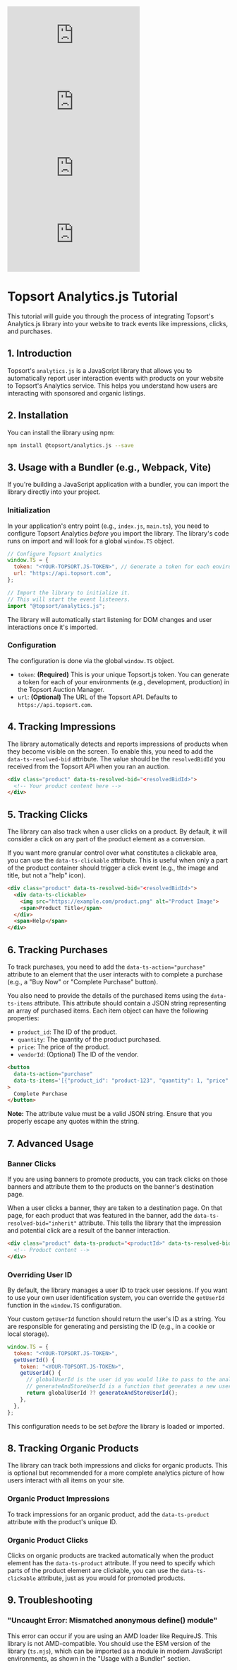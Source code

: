 ![version](https://img.shields.io/npm/v/@topsort/analytics.js)
![downloads](https://img.shields.io/npm/dw/@topsort/analytics.js)
![license](https://img.shields.io/github/license/Topsort/analytics.js)
![GitHub Repo stars](https://img.shields.io/github/stars/topsort/analytics.js?style=social)
# Topsort Analytics.js Tutorial

This tutorial will guide you through the process of integrating Topsort's Analytics.js library into your website to track events like impressions, clicks, and purchases.

## 1. Introduction

Topsort's `analytics.js` is a JavaScript library that allows you to automatically report user interaction events with products on your website to Topsort's Analytics service. This helps you understand how users are interacting with sponsored and organic listings.

## 2. Installation

You can install the library using npm:

```bash
npm install @topsort/analytics.js --save
```

## 3. Usage with a Bundler (e.g., Webpack, Vite)

If you're building a JavaScript application with a bundler, you can import the library directly into your project.

### Initialization

In your application's entry point (e.g., `index.js`, `main.ts`), you need to configure Topsort Analytics *before* you import the library. The library's code runs on import and will look for a global `window.TS` object.

```javascript
// Configure Topsort Analytics
window.TS = {
  token: "<YOUR-TOPSORT.JS-TOKEN>", // Generate a token for each environment in the Topsort Auction Manager
  url: "https://api.topsort.com",
};

// Import the library to initialize it.
// This will start the event listeners.
import "@topsort/analytics.js";
```

The library will automatically start listening for DOM changes and user interactions once it's imported.

### Configuration

The configuration is done via the global `window.TS` object.

*   `token`: **(Required)** This is your unique Topsort.js token. You can generate a token for each of your environments (e.g., development, production) in the Topsort Auction Manager.
*   `url`: **(Optional)** The URL of the Topsort API. Defaults to `https://api.topsort.com`.

## 4. Tracking Impressions

The library automatically detects and reports impressions of products when they become visible on the screen. To enable this, you need to add the `data-ts-resolved-bid` attribute. The value should be the `resolvedBidId` you received from the Topsort API when you ran an auction.

```html
<div class="product" data-ts-resolved-bid="<resolvedBidId>">
  <!-- Your product content here -->
</div>
```

## 5. Tracking Clicks

The library can also track when a user clicks on a product. By default, it will consider a click on any part of the product element as a conversion.

If you want more granular control over what constitutes a clickable area, you can use the `data-ts-clickable` attribute. This is useful when only a part of the product container should trigger a click event (e.g., the image and title, but not a "help" icon).

```html
<div class="product" data-ts-resolved-bid="<resolvedBidId>">
  <div data-ts-clickable>
    <img src="https://example.com/product.png" alt="Product Image">
    <span>Product Title</span>
  </div>
  <span>Help</span>
</div>
```

## 6. Tracking Purchases

To track purchases, you need to add the `data-ts-action="purchase"` attribute to an element that the user interacts with to complete a purchase (e.g., a "Buy Now" or "Complete Purchase" button).

You also need to provide the details of the purchased items using the `data-ts-items` attribute. This attribute should contain a JSON string representing an array of purchased items. Each item object can have the following properties:

*   `product_id`: The ID of the product.
*   `quantity`: The quantity of the product purchased.
*   `price`: The price of the product.
*   `vendorId`: (Optional) The ID of the vendor.

```html
<button
  data-ts-action="purchase"
  data-ts-items='[{"product_id": "product-123", "quantity": 1, "price": 2399}, {"product_id": "product-456", "quantity": 2, "price": 399, "vendorId": "vendor-abc"}]'
>
  Complete Purchase
</button>
```

**Note:** The attribute value must be a valid JSON string. Ensure that you properly escape any quotes within the string.

## 7. Advanced Usage

### Banner Clicks

If you are using banners to promote products, you can track clicks on those banners and attribute them to the products on the banner's destination page.

When a user clicks a banner, they are taken to a destination page. On that page, for each product that was featured in the banner, add the `data-ts-resolved-bid="inherit"` attribute. This tells the library that the impression and potential click are a result of the banner interaction.

```html
<div class="product" data-ts-product="<productId>" data-ts-resolved-bid="inherit">
  <!-- Product content -->
</div>
```

### Overriding User ID

By default, the library manages a user ID to track user sessions. If you want to use your own user identification system, you can override the `getUserId` function in the `window.TS` configuration.

Your custom `getUserId` function should return the user's ID as a string. You are responsible for generating and persisting the ID (e.g., in a cookie or local storage).

```javascript
window.TS = {
  token: "<YOUR-TOPSORT.JS-TOKEN>",
  getUserId() {
    token: "<YOUR-TOPSORT.JS-TOKEN>",
    getUserId() {
      // globalUserId is the user id you would like to pass to the analytics
      // generateAndStoreUserId is a function that generates a new user id and stores it in a cookie/local storage
      return globalUserId ?? generateAndStoreUserId();
    },
  },
};
```

This configuration needs to be set *before* the library is loaded or imported.

## 8. Tracking Organic Products

The library can track both impressions and clicks for organic products. This is optional but recommended for a more complete analytics picture of how users interact with all items on your site.

### Organic Product Impressions

To track impressions for an organic product, add the `data-ts-product` attribute with the product's unique ID.

### Organic Product Clicks

Clicks on organic products are tracked automatically when the product element has the `data-ts-product` attribute. If you need to specify which parts of the product element are clickable, you can use the `data-ts-clickable` attribute, just as you would for promoted products.

## 9. Troubleshooting

### "Uncaught Error: Mismatched anonymous define() module"

This error can occur if you are using an AMD loader like RequireJS. This library is not AMD-compatible. You should use the ESM version of the library (`ts.mjs`), which can be imported as a module in modern JavaScript environments, as shown in the "Usage with a Bundler" section.
